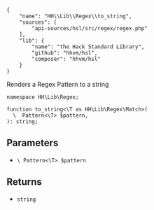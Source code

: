 ``` yamlmeta
{
    "name": "HH\\Lib\\Regex\\to_string",
    "sources": [
        "api-sources/hsl/src/regex/regex.php"
    ],
    "lib": {
        "name": "the Hack Standard Library",
        "github": "hhvm/hsl",
        "composer": "hhvm/hsl"
    }
}
```




Renders a Regex Pattern to a string




``` Hack
namespace HH\Lib\Regex;

function to_string<\T as HH\Lib\Regex\Match>(
  \  Pattern<\T> $pattern,
): string;
```




## Parameters




+ ` \ Pattern<\T> $pattern `




## Returns




* ` string `
<!-- HHAPIDOC -->
